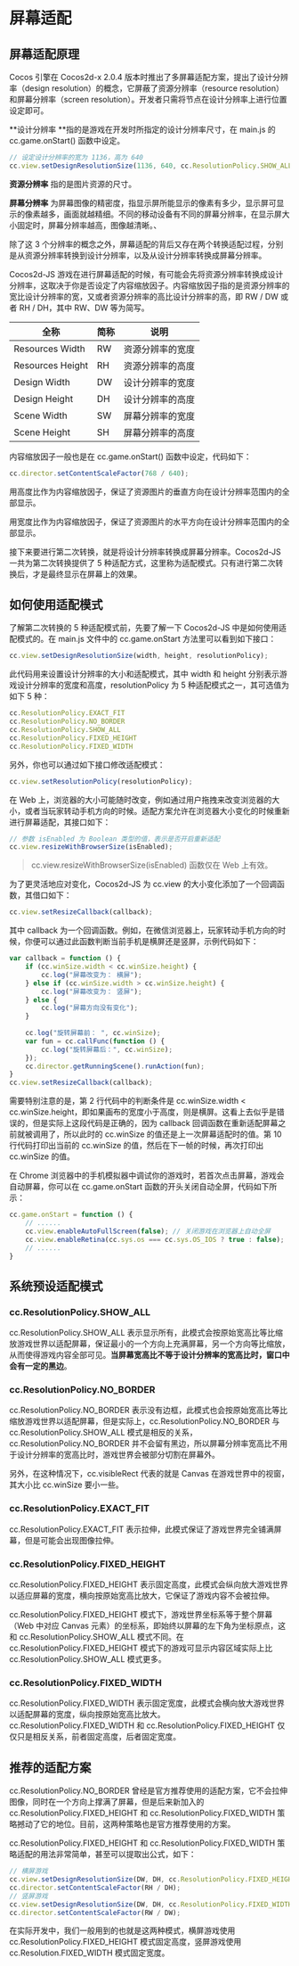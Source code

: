 # 屏幕适配

## 屏幕适配原理

Cocos 引擎在 Cocos2d-x 2.0.4 版本时推出了多屏幕适配方案，提出了设计分辨率（design resolution）的概念，它屏蔽了资源分辨率（resource resolution）和屏幕分辨率（screen resolution）。开发者只需将节点在设计分辨率上进行位置设定即可。

**设计分辨率 **指的是游戏在开发时所指定的设计分辨率尺寸，在 main.js 的 cc.game.onStart() 函数中设定。

```javascript
// 设定设计分辨率的宽为 1136，高为 640
cc.view.setDesignResolutionSize(1136, 640, cc.ResolutionPolicy.SHOW_ALL);
```

**资源分辨率** 指的是图片资源的尺寸。

**屏幕分辨率** 为屏幕图像的精密度，指显示屏所能显示的像素有多少，显示屏可显示的像素越多，画面就越精细。不同的移动设备有不同的屏幕分辨率，在显示屏大小固定时，屏幕分辨率越高，图像越清晰。、

除了这 3 个分辨率的概念之外，屏幕适配的背后又存在两个转换适配过程，分别是从资源分辨率转换到设计分辨率，以及从设计分辨率转换成屏幕分辨率。

Cocos2d-JS 游戏在进行屏幕适配的时候，有可能会先将资源分辨率转换成设计分辨率，这取决于你是否设定了内容缩放因子。内容缩放因子指的是资源分辨率的宽比设计分辨率的宽，又或者资源分辨率的高比设计分辨率的高，即  RW / DW 或者 RH / DH，其中 RW、DW 等为简写。

| 全称             | 简称 | 说明             |
| ---------------- | ---- | ---------------- |
| Resources Width  | RW   | 资源分辨率的宽度 |
| Resources Height | RH   | 资源分辨率的高度 |
| Design Width     | DW   | 设计分辨率的宽度 |
| Design Height    | DH   | 设计分辨率的高度 |
| Scene Width      | SW   | 屏幕分辨率的宽度 |
| Scene Height     | SH   | 屏幕分辨率的高度 |

内容缩放因子一般也是在 cc.game.onStart() 函数中设定，代码如下：

```javascript
cc.director.setContentScaleFactor(768 / 640);
```

用高度比作为内容缩放因子，保证了资源图片的垂直方向在设计分辨率范围内的全部显示。

用宽度比作为内容缩放因子，保证了资源图片的水平方向在设计分辨率范围内的全部显示。

接下来要进行第二次转换，就是将设计分辨率转换成屏幕分辨率。Cocos2d-JS 一共为第二次转换提供了 5 种适配方式，这里称为适配模式。只有进行第二次转换后，才是最终显示在屏幕上的效果。

## 如何使用适配模式

了解第二次转换的 5 种适配模式前，先要了解一下 Cocos2d-JS 中是如何使用适配模式的。在 main.js 文件中的 cc.game.onStart 方法里可以看到如下接口：

```javascript
cc.view.setDesignResolutionSize(width, height, resolutionPolicy);
```

此代码用来设置设计分辨率的大小和适配模式，其中 width 和 height 分别表示游戏设计分辨率的宽度和高度，resolutionPolicy 为 5 种适配模式之一，其可选值为如下 5 种：

```javascript
cc.ResolutionPolicy.EXACT_FIT
cc.ResolutionPolicy.NO_BORDER
cc.ResolutionPolicy.SHOW_ALL
cc.ResolutionPolicy.FIXED_HEIGHT
cc.ResolutionPolicy.FIXED_WIDTH
```

另外，你也可以通过如下接口修改适配模式：

```javascript
cc.view.setResolutionPolicy(resolutionPolicy);
```

在 Web 上，浏览器的大小可能随时改变，例如通过用户拖拽来改变浏览器的大小，或者当玩家转动手机方向的时候。适配方案允许在浏览器大小变化的时候重新进行屏幕适配，其接口如下：

```javascript
// 参数 isEnabled 为 Boolean 类型的值，表示是否开启重新适配
cc.view.resizeWithBrowserSize(isEnabled);
```

> cc.view.resizeWithBrowserSize(isEnabled) 函数仅在 Web 上有效。

为了更灵活地应对变化，Cocos2d-JS 为 cc.view 的大小变化添加了一个回调函数，其借口如下：

```javascript
cc.view.setResizeCallback(callback);
```

其中 callback 为一个回调函数。例如，在微信浏览器上，玩家转动手机方向的时候，你便可以通过此函数判断当前手机是横屏还是竖屏，示例代码如下：

```javascript
var callback = function () {
    if (cc.winSize.width < cc.winSize.height) {
        cc.log("屏幕改变为： 横屏");
    } else if (cc.winSize.width > cc.winSize.height) {
        cc.log("屏幕改变为： 竖屏");
    } else {
        cc.log("屏幕方向没有变化");
    }
    
    cc.log("旋转屏幕前： ", cc.winSize);
    var fun = cc.callFunc(function () {
        cc.log("旋转屏幕后：", cc.winSize);
    });
    cc.director.getRunningScene().runAction(fun);
}
cc.view.setResizeCallback(callback);
```

需要特别注意的是，第 2 行代码中的判断条件是 cc.winSize.width < cc.winSize.height，即如果画布的宽度小于高度，则是横屏。这看上去似乎是错误的，但是实际上这段代码是正确的，因为 callback 回调函数在重新适配屏幕之前就被调用了，所以此时的 cc.winSize 的值还是上一次屏幕适配时的值。第 10 行代码打印出当前的 cc.winSize 的值，然后在下一帧的时候，再次打印出 cc.winSize 的值。

在 Chrome 浏览器中的手机模拟器中调试你的游戏时，若首次点击屏幕，游戏会自动屏幕，你可以在 cc.game.onStart 函数的开头关闭自动全屏，代码如下所示：

```javascript
cc.game.onStart = function () {
    // ......
    cc.view.enableAutoFullScreen(false); // 关闭游戏在浏览器上自动全屏
    cc.view.enableRetina(cc.sys.os === cc.sys.OS_IOS ? true : false);
    // ......
}
```

## 系统预设适配模式

### cc.ResolutionPolicy.SHOW_ALL

cc.ResolutionPolicy.SHOW_ALL 表示显示所有，此模式会按原始宽高比等比缩放游戏世界以适配屏幕，保证最小的一个方向上充满屏幕，另一个方向等比缩放，从而使得游戏内容全部可见。**当屏幕宽高比不等于设计分辨率的宽高比时，窗口中会有一定的黑边**。

### cc.ResolutionPolicy.NO_BORDER

cc.ResolutionPolicy.NO_BORDER 表示没有边框，此模式也会按原始宽高比等比缩放游戏世界以适配屏幕，但是实际上，cc.ResolutionPolicy.NO_BORDER 与 cc.ResolutionPolicy.SHOW_ALL 模式是相反的关系，cc.ResolutionPolicy.NO_BORDER 并不会留有黑边，所以屏幕分辨率宽高比不用于设计分辨率的宽高比时，游戏世界会被部分切割在屏幕外。

另外，在这种情况下，cc.visibleRect 代表的就是 Canvas 在游戏世界中的视窗，其大小比 cc.winSize 要小一些。

### cc.ResolutionPolicy.EXACT_FIT

cc.ResolutionPolicy.EXACT_FIT 表示拉伸，此模式保证了游戏世界完全铺满屏幕，但是可能会出现图像拉伸。

### cc.ResolutionPolicy.FIXED_HEIGHT

cc.ResolutionPolicy.FIXED_HEIGHT 表示固定高度，此模式会纵向放大游戏世界以适应屏幕的宽度，横向按原始宽高比放大，它保证了游戏内容不会被拉伸。

cc.ResolutionPolicy.FIXED_HEIGHT 模式下，游戏世界坐标系等于整个屏幕（Web 中对应 Canvas 元素）的坐标系，即始终以屏幕的左下角为坐标原点，这和 cc.ResolutionPolicy.SHOW_ALL 模式不同。在 cc.ResolutionPolicy.FIXED_HEIGHT 模式下的游戏可显示内容区域实际上比 cc.ResolutionPolicy.SHOW_ALL 模式更多。

### cc.ResolutionPolicy.FIXED_WIDTH

cc.ResolutionPolicy.FIXED_WIDTH 表示固定宽度，此模式会横向放大游戏世界以适配屏幕的宽度，纵向按原始宽高比放大。cc.ResolutionPolicy.FIXED_WIDTH 和 cc.ResolutionPolicy.FIXED_HEIGHT 仅仅只是相反关系，前者固定高度，后者固定宽度。

## 推荐的适配方案

cc.ResolutionPolicy.NO_BORDER 曾经是官方推荐使用的适配方案，它不会拉伸图像，同时在一个方向上撑满了屏幕，但是后来新加入的 cc.ResolutionPolicy.FIXED_HEIGHT 和 cc.ResolutionPolicy.FIXED_WIDTH 策略撼动了它的地位。目前，这两种策略也是官方推荐使用的方案。

cc.ResolutionPolicy.FIXED_HEIGHT 和 cc.ResolutionPolicy.FIXED_WIDTH 策略适配的用法非常简单，甚至可以提取出公式，如下：

```javascript
// 横屏游戏
cc.view.setDesignResolutionSize(DW, DH, cc.ResolutionPolicy.FIXED_HEIGHT);
cc.director.setContentScaleFactor(RH / DH);
// 竖屏游戏
cc.view.setDesignResolutionSize(DW, DH, cc.ResolutionPolicy.FIXED_WIDTH);
cc.director.setContentScaleFactor(RW / DW);
```

在实际开发中，我们一般用到的也就是这两种模式，横屏游戏使用 cc.ResolutionPolicy.FIXED_HEIGHT 模式固定高度，竖屏游戏使用 cc.Resolution.FIXED_WIDTH 模式固定宽度。

